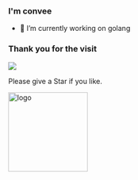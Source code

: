 
### I'm convee
- 🔭 I’m currently working on golang 

### Thank you for the visit

![](http://profile-counter.glitch.me/convee/count.svg)

Please give a Star if you like.

<img src="https://github-profile-trophy.vercel.app/?username=convee&theme=flat&column=8" alt="logo" height="160" align="center" style="margin: auto; margin-bottom: 20px;" />
